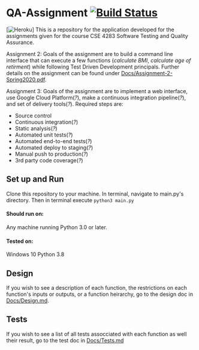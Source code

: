 # QA-Assignment [![Build Status](https://travis-ci.org/SpencerWBarnes/QA-Assignment.svg?branch=master)](https://travis-ci.org/SpencerWBarnes/QA-Assignment)
[![Heroku](http://heroku-badge.herokuapp.com/?app=qa-assignment-sb2726)]
This is a repository for the application developed for the assignments given for the course CSE 4283 Software Testing and Quality Assurance.

Assignment 2:
Goals of the assignment are to build a command line interface that can execute a few functions (_calculate BMI_, _calculate age of retirment_) while following Test Driven Development principals. Further details on the assignment can be found under [Docs/Assignment-2-Spring2020.pdf](/Docs/Assignment-2-Spring2020.pdf).

Assignment 3:
Goals of the assignment are to implement a web interface, use Google Cloud Platform(_?_), make a continuous integration pipeline(_?_), and set of delivery tools(_?_). 
Required steps are:
- Source control
- Continuous integration(_?_) 
- Static analysis(_?_)
- Automated unit tests(_?_)
- Automated end-to-end tests(_?_)
- Automated deploy to staging(_?_)
- Manual push to production(_?_)
- 3rd party code coverage(_?_)

## Set up and Run
Clone this repository to your machine. In terminal, navigate to main.py's directory. Then in terminal execute `python3 main.py`

#### Should run on:
Any machine running Python 3.0 or later.

#### Tested on:
Windows 10
Python 3.8

## Design
If you wish to see a description of each function, the restrictions on each function's inputs or outputs, or a function heirarchy, go to the design doc in [Docs/Design.md](/Docs/Design.md).

## Tests
If you wish to see a list of all tests assocciated with each function as well their result, go to the test doc in [Docs/Tests.md](/Docs/Tests.md)
